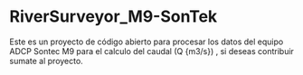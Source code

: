 # RiverSurveyor_M9-SonTek 
Este es un proyecto de código abierto para procesar los datos del equipo ADCP Sontec M9 para el calculo del caudal (Q {m3/s}) , si deseas contribuir sumate al proyecto.
